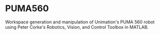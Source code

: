 # PUMA560
Workspace generation and manipulation of Unimation's PUMA 560 robot using Peter Corke's Robotics, Vision, and Control Toolbox in MATLAB.
